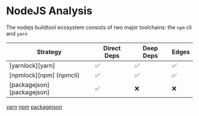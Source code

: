# NodeJS Analysis

The nodejs buildtool ecosystem consists of two major toolchains: the `npm` cli and `yarn`

| Strategy                   | Direct Deps | Deep Deps | Edges |
| ---                        | ---         | ---       | ---   |
| [yarnlock][yarn]           | ✅          | ✅        | ✅    |
| [npmlock][npm] (npmcli)    | ✅          | ✅        | ✅    |
| [packagejson][packagejson] | ✅          | ❌        | ❌    |

[yarn](yarn.md)
[npm](npm-lockfile.md)
[packagejson](packagejson.md)

